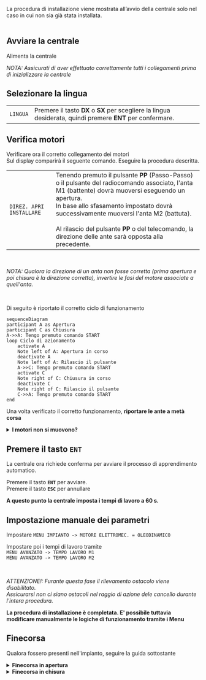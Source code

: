 La procedura di installazione viene mostrata all’avvio della centrale solo nel caso in cui non sia già stata installata.<br><br>

## **Avviare la centrale**

Alimenta la centrale

*NOTA: Assicurati di aver effettuato correttamente tutti i collegamenti prima di inizializzare la centrale*


## **Selezionare la lingua**


| | |
| - | - |
| `LINGUA` | Premere il tasto **DX** o **SX** per scegliere la lingua desiderata, quindi premere **ENT** per confermare.

## **Verifica motori**

Verificare ora il corretto collegamento dei motori<br>
Sul display comparirà il seguente comando. Eseguire la procedura descritta.

| | |
| - | - |
| `DIREZ. APRI INSTALLARE` | Tenendo premuto il pulsante **PP** (Passo-Passo) o il pulsante del radiocomando associato, l'anta M1 (battente) dovrà muoversi eseguendo un apertura. <br>In base allo sfasamento impostato dovrà successivamente muoversi l'anta M2 (battuta).<br><br>Al rilascio del pulsante **PP** o del telecomando, la direzione delle ante sarà opposta alla precedente. |

<br>


*NOTA: Qualora la direzione di un anta non fosse corretta (prima apertura e poi chisura è la direzione corretta), invertire le fasi del motore associate a quell'anta.*

<br>

Di seguito è riportato il corretto ciclo di funzionamento

```mermaid
sequenceDiagram
participant A as Apertura
participant C as Chiusura
A->>A: Tengo premuto comando START
loop Ciclo di azionamento
    activate A
    Note left of A: Apertura in corso
    deactivate A
    Note left of A: Rilascio il pulsante
    A->>C: Tengo premuto comando START
    activate C
    Note right of C: Chiusura in corso
    deactivate C
    Note right of C: Rilascio il pulsante
    C->>A: Tengo premuto comando START
end
```

Una volta verificato il corretto funzionamento, **riportare le ante a metà corsa**


<details markdown='1'>
<summary><b>I motori non si muovono?</b></summary>

<font size='6'>
    **Impostare i valori di forza**
</font>

Potrebbe essere necessario aumentare i valori di forza.

In questo caso premere il tasto `ENT` e impostare i seguenti parametri.

| | |
| - | - |
| `MENU AVANZATO -> FORZA M1` | Impostare il valore di forza del motore M1 |
| `MENU AVANZATO -> FORZA M2` | Impostare il valore di forza del motore M2 |

Poi spegnere e riaccendere la centrale per rientrare nella modalità di programmazione.


</details>

## **Premere il tasto `ENT`**

La centrale ora richiede conferma per avviare il processo di apprendimento automatico.

Premere il tasto **`ENT`** per avviare.<br>
Premere il tasto **`ESC`** per annullare<br>

**A questo punto la centrale imposta i tempi di lavoro a 60 s.**

## **Impostazione manuale dei parametri**

Impostare `MENU IMPIANTO -> MOTORE ELETTROMEC. = OLEODINAMICO`

Impostare poi i tempi di lavoro tramite <br>`MENU AVANZATO -> TEMPO LAVORO M1`<br>`MENU AVANZATO -> TEMPO LAVORO M2`



<br>

*ATTENZIONE!: Furante questa fase il rilevamento ostacolo viene disabilitato.<br>Assicurarsi non ci siano ostacoli nel raggio di azione dele cancello durante l'intera procedura.*

**La procedura di installazione è completata. E' possibile tuttavia modificare manualmente le logiche di funzionamento tramite i Menu**


## Finecorsa

Qualora fossero presenti nell'impianto, seguire la guida sottostante

<details markdown='1'>
<summary><b>Finecorsa in apertura</b></summary>

In caso l'impianto preveda dei finecorsa in apertura, impostare i parametri come di seguito

| | |
| - | - |
| `Menu Impianto -> FCA1/FCA2` | **PRESENTE** |

</details>


<details markdown='1'>
<summary><b>Finecorsa in chisura</b></summary>

In caso l'impianto preveda dei finecorsa in chiusura, impostare i parametri come di seguito

| | |
| - | - |
| `Menu Impianto -> FCC1/FCC2` | **PRESENTE** |

</details>
